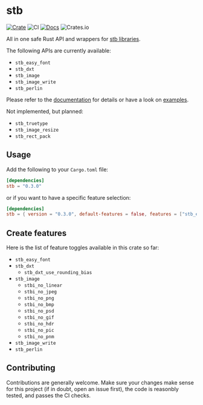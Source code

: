 # stb

[![Crate](https://img.shields.io/crates/v/stb.svg)](https://crates.io/crates/stb)
![CI](https://github.com/mxpv/stb/workflows/CI/badge.svg)
[![Docs](https://docs.rs/stb/badge.svg)](https://docs.rs/stb)
![Crates.io](https://img.shields.io/crates/l/stb)


All in one safe Rust API and wrappers for [stb libraries](https://github.com/nothings/stb).

The following APIs are currently available:
- `stb_easy_font`
- `stb_dxt`
- `stb_image`
- `stb_image_write`
- `stb_perlin`

Please refer to the [documentation](https://docs.rs/stb) for details or have a look on [examples](https://github.com/mxpv/stb/tree/master/stb/examples).

Not implemented, but planned:
- `stb_truetype`
- `stb_image_resize`
- `stb_rect_pack`

## Usage

Add the following to your `Cargo.toml` file:

```toml
[dependencies]
stb = "0.3.0"
```

or if you want to have a specific feature selection:

```toml
[dependencies]
stb = { version = "0.3.0", default-features = false, features = ["stb_easy_font"] }
```

## Create features
Here is the list of feature toggles available in this crate so far:
- `stb_easy_font`
- `stb_dxt`
    * `stb_dxt_use_rounding_bias`
- `stb_image`
    * `stbi_no_linear`
    * `stbi_no_jpeg`
    * `stbi_no_png`
    * `stbi_no_bmp`
    * `stbi_no_psd`
    * `stbi_no_gif`
    * `stbi_no_hdr`
    * `stbi_no_pic`
    * `stbi_no_pnm`
- `stb_image_write`
- `stb_perlin`

## Contributing

Contributions are generally welcome. Make sure your changes make sense for this project (if in doubt, open an issue first),
the code is reasonbly tested, and passes the CI checks.
